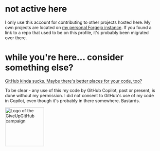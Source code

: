 # not active here

I only use this account for contributing to other projects hosted here. My own projects are located on [my personal Forgejo instance](https://git.isincredibly.gay/srxl). If you found a link to a repo that used to be on this profile, it's probably been migrated over there.

# while you're here... consider something else?

[GitHub kinda sucks. Maybe there's better places for your code, too?](https://GiveUpGitHub.org)

To be clear - any use of this my code by GitHub Copilot, past or present, is done without my permission. I did not consent to GitHub's use of my code in Copilot, even though it's probably in there somewhere. Bastards.

<img alt="Logo of the GiveUpGitHub campaign" src="https://sfconservancy.org/static/img/GiveUpGitHub.png" width="128">
